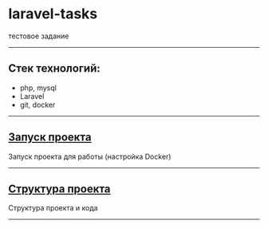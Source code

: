 # laravel-tasks

тестовое задание

***

## Стек технологий:

- php, mysql
- Laravel
- git, docker

***

## [Запуск проекта](readme/start.md)

Запуск проекта для работы (настройка Docker)
***

## [Структура проекта](readme/structure.md)

Структура проекта и кода
***
